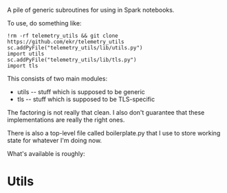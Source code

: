 A pile of generic subroutines for using in Spark notebooks.

To use, do something like:

```
!rm -rf telemetry_utils && git clone https://github.com/ekr/telemetry_utils
sc.addPyFile("telemetry_utils/lib/utils.py")
import utils
sc.addPyFile("telemetry_utils/lib/tls.py")
import tls
```

This consists of two main modules:

* utils -- stuff which is supposed to be generic
* tls -- stuff which is supposed to be TLS-specific

The factoring is not really that clean. I also don't guarantee that
these implementations are really the right ones.

There is also a top-level file called boilerplate.py that I use to
store working state for whatever I'm doing now.


What's available is roughly:

# Utils









